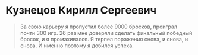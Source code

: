 #  Кузнецов Кирилл Сергеевич #
>За свою карьеру я пропустил более 9000 бросков, проиграл почти 300 игр. 
>26 раз мне доверяли сделать финальный победный бросок, и я промахивался. 
>Я терпел поражения снова, и снова, и снова. И именно поэтому я добился успеха.
